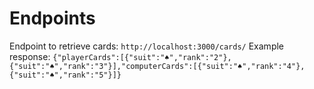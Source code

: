 # Endpoints

Endpoint to retrieve cards:
`http://localhost:3000/cards/`
Example response:
`{"playerCards":[{"suit":"♠","rank":"2"},{"suit":"♠","rank":"3"}],"computerCards":[{"suit":"♠","rank":"4"},{"suit":"♠","rank":"5"}]}`